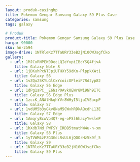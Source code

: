 ```yaml
---
layout: produk-casinghp
title: Pokemon Gengar Samsung Galaxy S9 Plus Case
categories: samsung
tags: galaxy

# Produk
product-title: Pokemon Gengar Samsung Galaxy S9 Plus Case
harga: 90000
sku: hn-2594
image-drive: 1NTRleKz7TTaURY33eB2jN10OWJsgfCko
gallery:
  - url: 1MJCuRNPEK0DecLQIeYupiIBcYSQ4fjvA
    title: Galaxy Note 8
  - url: 1jDKuhPxNTJpiUTHXY59dKn-PlppkXAt1
    title: Galaxy S6
  - url: 1vZQu25KYLGlCxYcoicOPleiF7Rd2yp82
    title: Galaxy S6 Edge
  - url: 1dPg1sPC__E6NzP0AvkOEWr8Wi9Nh9ITC
    title: Galaxy S6 Edge Plus
  - url: 1zccK_ANAlHkqhYVr8WHyI5ljuIVEacpP
    title: Galaxy S7
  - url: 1vdUM5b3yGkv8NaM5CWvhRDkAQcdhL13E
    title: Galaxy S7 Edge
  - url: 1AmqryBcwVp4Q7-eg-oFSl6hacyYwsleP
    title: Galaxy S8
  - url: 1hXdb7Nd_PWFSY_IRDB5tmathW4u-n-xm
    title: Galaxy S8 Plus
  - url: 1yTVWM4zFZG3GdLRsUL6jQOOrHz5k9f_5
    title: Galaxy S9
  - url: 1NTRleKz7TTaURY33eB2jN10OWJsgfCko
    title: Galaxy S9 Plus
---
```

